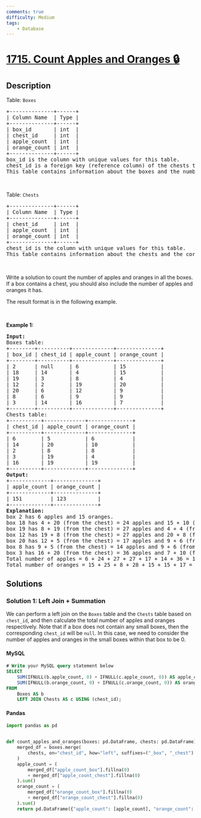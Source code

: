 ```yaml
---
comments: true
difficulty: Medium
tags:
    - Database
---
```


<!-- problem:start -->

# [1715. Count Apples and Oranges 🔒](https://leetcode.com/problems/count-apples-and-oranges)

## Description

<!-- description:start -->

<p>Table: <code>Boxes</code></p>

<pre>
+--------------+------+
| Column Name  | Type |
+--------------+------+
| box_id       | int  |
| chest_id     | int  |
| apple_count  | int  |
| orange_count | int  |
+--------------+------+
box_id is the column with unique values for this table.
chest_id is a foreign key (reference column) of the chests table.
This table contains information about the boxes and the number of oranges and apples they have. Each box may include a chest, which also can contain oranges and apples.
</pre>

<p>&nbsp;</p>

<p>Table: <code>Chests</code></p>

<pre>
+--------------+------+
| Column Name  | Type |
+--------------+------+
| chest_id     | int  |
| apple_count  | int  |
| orange_count | int  |
+--------------+------+
chest_id is the column with unique values for this table.
This table contains information about the chests and the corresponding number of oranges and apples they have.
</pre>

<p>&nbsp;</p>

<p>Write a solution to count the number of apples and oranges in all the boxes. If a box contains a chest, you should also include the number of apples and oranges it has.</p>

<p>The result format is in the following example.</p>

<p>&nbsp;</p>
<p><strong class="example">Example 1:</strong></p>

<pre>
<strong>Input:</strong> 
Boxes table:
+--------+----------+-------------+--------------+
| box_id | chest_id | apple_count | orange_count |
+--------+----------+-------------+--------------+
| 2      | null     | 6           | 15           |
| 18     | 14       | 4           | 15           |
| 19     | 3        | 8           | 4            |
| 12     | 2        | 19          | 20           |
| 20     | 6        | 12          | 9            |
| 8      | 6        | 9           | 9            |
| 3      | 14       | 16          | 7            |
+--------+----------+-------------+--------------+
Chests table:
+----------+-------------+--------------+
| chest_id | apple_count | orange_count |
+----------+-------------+--------------+
| 6        | 5           | 6            |
| 14       | 20          | 10           |
| 2        | 8           | 8            |
| 3        | 19          | 4            |
| 16       | 19          | 19           |
+----------+-------------+--------------+
<strong>Output:</strong> 
+-------------+--------------+
| apple_count | orange_count |
+-------------+--------------+
| 151         | 123          |
+-------------+--------------+
<strong>Explanation:</strong> 
box 2 has 6 apples and 15 oranges.
box 18 has 4 + 20 (from the chest) = 24 apples and 15 + 10 (from the chest) = 25 oranges.
box 19 has 8 + 19 (from the chest) = 27 apples and 4 + 4 (from the chest) = 8 oranges.
box 12 has 19 + 8 (from the chest) = 27 apples and 20 + 8 (from the chest) = 28 oranges.
box 20 has 12 + 5 (from the chest) = 17 apples and 9 + 6 (from the chest) = 15 oranges.
box 8 has 9 + 5 (from the chest) = 14 apples and 9 + 6 (from the chest) = 15 oranges.
box 3 has 16 + 20 (from the chest) = 36 apples and 7 + 10 (from the chest) = 17 oranges.
Total number of apples = 6 + 24 + 27 + 27 + 17 + 14 + 36 = 151
Total number of oranges = 15 + 25 + 8 + 28 + 15 + 15 + 17 = 123
</pre>

<!-- description:end -->

## Solutions

<!-- solution:start -->

### Solution 1: Left Join + Summation

We can perform a left join on the `Boxes` table and the `Chests` table based on `chest_id`, and then calculate the total number of apples and oranges respectively. Note that if a box does not contain any small boxes, then the corresponding `chest_id` will be `null`. In this case, we need to consider the number of apples and oranges in the small boxes within that box to be 0.

<!-- tabs:start -->

#### MySQL

```sql
# Write your MySQL query statement below
SELECT
    SUM(IFNULL(b.apple_count, 0) + IFNULL(c.apple_count, 0)) AS apple_count,
    SUM(IFNULL(b.orange_count, 0) + IFNULL(c.orange_count, 0)) AS orange_count
FROM
    Boxes AS b
    LEFT JOIN Chests AS c USING (chest_id);
```

#### Pandas

```python
import pandas as pd


def count_apples_and_oranges(boxes: pd.DataFrame, chests: pd.DataFrame) -> pd.DataFrame:
    merged_df = boxes.merge(
        chests, on="chest_id", how="left", suffixes=("_box", "_chest")
    )
    apple_count = (
        merged_df["apple_count_box"].fillna(0)
        + merged_df["apple_count_chest"].fillna(0)
    ).sum()
    orange_count = (
        merged_df["orange_count_box"].fillna(0)
        + merged_df["orange_count_chest"].fillna(0)
    ).sum()
    return pd.DataFrame({"apple_count": [apple_count], "orange_count": [orange_count]})
```

<!-- tabs:end -->

<!-- solution:end -->

<!-- problem:end -->
